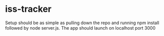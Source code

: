 # iss-tracker
Setup should be as simple as pulling down the repo and running npm install followed by node server.js.
The app should launch on localhost port 3000
